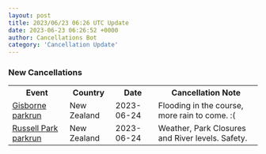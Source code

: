 ```yaml
---
layout: post
title: 2023/06/23 06:26 UTC Update
date: 2023-06-23 06:26:52 +0000
author: Cancellations Bot
category: 'Cancellation Update'
---
```


<h3>New Cancellations</h3>
<div class='hscrollable'>
<table style='width: 100%'>
    <tr>
        <th>Event</th>
        <th>Country</th>
        <th>Date</th>
        <th>Cancellation Note</th>
    </tr>
    <tr>
        <td><a href="https://www.parkrun.co.nz/gisborne">Gisborne parkrun</a></td>
        <td>New Zealand</td>
        <td>2023-06-24</td>
        <td>Flooding in the course, more rain to come. :(</td>
    </tr>
    <tr>
        <td><a href="https://www.parkrun.co.nz/russellpark">Russell Park parkrun</a></td>
        <td>New Zealand</td>
        <td>2023-06-24</td>
        <td>Weather, Park Closures and River levels. Safety.</td>
    </tr>
</table>
</div>
